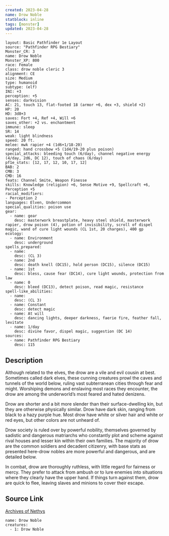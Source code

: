```yaml
---
created: 2023-04-28
name: Drow Noble
statblock: inline
tags: [monster]
updated: 2023-04-28
---
```

```statblock
layout: Basic Pathfinder 1e Layout
source: "Pathfinder RPG Bestiary"
Monster_CR: 3
name: Drow Noble
Monster_XP: 800
race: Female
class: drow noble cleric 3
alignment: CE
size: Medium
type: humanoid
subtype: (elf)
INI: +3
perception: +5
senses: darkvision
AC: 21, touch 13, flat-footed 18 (armor +6, dex +3, shield +2)
HP: 20
HD: 3d8+3
saves: Fort +4, Ref +4, Will +6
saves_other: +2 vs. enchantment
immune: sleep
SR: 14
weak: light blindness
speed: 20 ft.
melee: mwk rapier +4 (1d6+1/18-20)
ranged: hand crossbow +5 (1d4/19-20 plus poison)
special_attacks: bleeding touch (6/day), channel negative energy (4/day, 2d6, DC 12), touch of chaos (6/day)
pf1e_stats: [12, 17, 12, 10, 17, 12]
BAB: 2
CMB: 3
CMD: 16
feats: Channel Smite, Weapon Finesse
skills: Knowledge (religion) +6, Sense Motive +9, Spellcraft +6, Perception +5
racial_modifiers:
- Perception 2
languages: Elven, Undercommon
special_qualities: poison use
gear:
  - name: gear
    desc: masterwork breastplate, heavy steel shield, masterwork rapier, drow poison (4), potion of invisibility, scroll of dispel magic, wand of cure light wounds (CL 1st, 20 charges), 400 gp
ecology:
  - name: Environment
    desc: underground
spells_prepared:
  - name:
    desc: (CL 3)
  - name: 2nd
    desc: death knell (DC15), hold person (DC15), silence (DC15)
  - name: 1st
    desc: bless, cause fear (DC14), cure light wounds, protection from law
  - name: 0
    desc: bleed (DC13), detect poison, read magic, resistance
spell-like_abilities:
  - name:
    desc: (CL 3)
  - name: Constant
    desc: detect magic
  - name: At will
    desc: dancing lights, deeper darkness, faerie fire, feather fall, levitate
  - name: 1/day
    desc: divine favor, dispel magic, suggestion (DC 14)
sources:
  - name: Pathfinder RPG Bestiary
    desc: 115
```
## Description
Although related to the elves, the drow are a vile and evil cousin at best. Sometimes called dark elves, these cunning creatures prowl the caves and tunnels of the world below, ruling vast subterranean cities through fear and might. Worshiping demons and enslaving most races they encounter, the drow are among the underworld’s most feared and hated denizens.

Drow are shorter and a bit more slender than their surface-dwelling kin, but they are otherwise physically similar. Drow have dark skin, ranging from black to a hazy purple hue. Most drow have white or silver hair and white or red eyes, but other colors are not unheard of.

Drow society is ruled over by powerful nobility, themselves governed by sadistic and dangerous matriarchs who constantly plot and scheme against rival houses and lesser kin within their own families. The majority of drow are the common soldiers and decadent citizenry, with base stats as presented here-drow nobles are more powerful and dangerous, and are detailed below.

In combat, drow are thoroughly ruthless, with little regard for fairness or mercy. They prefer to attack from ambush or to lure enemies into situations where they clearly have the upper hand. If things turn against them, drow are quick to flee, leaving slaves and minions to cover their escape.
## Source Link
[Archives of Nethys](https://aonprd.com/MonsterDisplay.aspx?ItemName=Drow%20Noble)
```encounter-table
name: Drow Noble
creatures:
  - 1: Drow Noble
```
